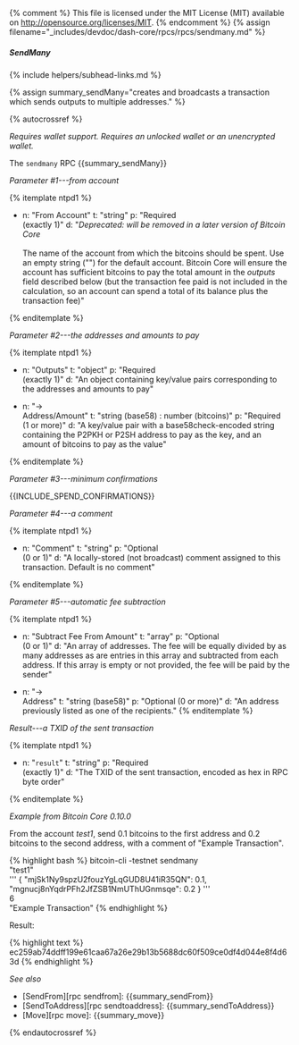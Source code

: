 {% comment %}
This file is licensed under the MIT License (MIT) available on
http://opensource.org/licenses/MIT.
{% endcomment %}
{% assign filename="_includes/devdoc/dash-core/rpcs/rpcs/sendmany.md" %}

##### SendMany
{% include helpers/subhead-links.md %}

{% assign summary_sendMany="creates and broadcasts a transaction which sends outputs to multiple addresses." %}

{% autocrossref %}

*Requires wallet support. Requires an unlocked wallet or an
unencrypted wallet.*

The `sendmany` RPC {{summary_sendMany}}

*Parameter #1---from account*

{% itemplate ntpd1 %}
- n: "From Account"
  t: "string"
  p: "Required<br>(exactly 1)"
  d: "*Deprecated: will be removed in a later version of Bitcoin Core*<br><br>The name of the account from which the bitcoins should be spent.  Use an empty string (\"\") for the default account. Bitcoin Core will ensure the account has sufficient bitcoins to pay the total amount in the *outputs* field described below (but the transaction fee paid is not included in the calculation, so an account can spend a total of its balance plus the transaction fee)"

{% enditemplate %}

*Parameter #2---the addresses and amounts to pay*

{% itemplate ntpd1 %}
- n: "Outputs"
  t: "object"
  p: "Required<br>(exactly 1)"
  d: "An object containing key/value pairs corresponding to the addresses and amounts to pay"

- n: "→<br>Address/Amount"
  t: "string (base58) : number (bitcoins)"
  p: "Required<br>(1 or more)"
  d: "A key/value pair with a base58check-encoded string containing the P2PKH or P2SH address to pay as the key, and an amount of bitcoins to pay as the value"

{% enditemplate %}

*Parameter #3---minimum confirmations*

{{INCLUDE_SPEND_CONFIRMATIONS}}

*Parameter #4---a comment*

{% itemplate ntpd1 %}
- n: "Comment"
  t: "string"
  p: "Optional<br>(0 or 1)"
  d: "A locally-stored (not broadcast) comment assigned to this transaction.  Default is no comment"

{% enditemplate %}

*Parameter #5---automatic fee subtraction*

{% itemplate ntpd1 %}
- n: "Subtract Fee From Amount"
  t: "array"
  p: "Optional<br>(0 or 1)"
  d: "An array of addresses.  The fee will be equally divided by as many addresses as are entries in this array and subtracted from each address.  If this array is empty or not provided, the fee will be paid by the sender"
  
- n: "→<br>Address"
  t: "string (base58)"
  p: "Optional (0 or more)"
  d: "An address previously listed as one of the recipients."
{% enditemplate %}

*Result---a TXID of the sent transaction*

{% itemplate ntpd1 %}
- n: "`result`"
  t: "string"
  p: "Required<br>(exactly 1)"
  d: "The TXID of the sent transaction, encoded as hex in RPC byte order"

{% enditemplate %}

*Example from Bitcoin Core 0.10.0*

From the account *test1*, send 0.1 bitcoins to the first address and 0.2
bitcoins to the second address, with a comment of "Example Transaction".

{% highlight bash %}
bitcoin-cli -testnet sendmany \
  "test1" \
  '''
    {
      "mjSk1Ny9spzU2fouzYgLqGUD8U41iR35QN": 0.1,
      "mgnucj8nYqdrPFh2JfZSB1NmUThUGnmsqe": 0.2
    } ''' \
  6       \
  "Example Transaction"
{% endhighlight %}

Result:

{% highlight text %}
ec259ab74ddff199e61caa67a26e29b13b5688dc60f509ce0df4d044e8f4d63d
{% endhighlight %}

*See also*

* [SendFrom][rpc sendfrom]: {{summary_sendFrom}}
* [SendToAddress][rpc sendtoaddress]: {{summary_sendToAddress}}
* [Move][rpc move]: {{summary_move}}

{% endautocrossref %}
